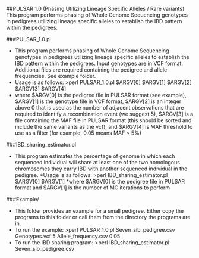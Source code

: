 ##PULSAR 1.0 (Phasing Utilizing Lineage Specific Alleles / Rare variants)
This program performs phasing of Whole Genome Sequencing genotypes in pedigrees utilizing lineage specific alleles to establish the IBD pattern within the pedigrees.

###PULSAR_1.0.pl
* This program performs phasing of Whole Genome Sequencing genotypes in pedigrees utilizing lineage specific alleles to establish the IBD pattern within the pedigrees. Input genotypes are in VCF format. Additional files are required containing the pedigree and allele frequencies. See example folder.
* Usage is as follows: >perl PULSAR_1.0.pl $ARGV[0] $ARGV[1] $ARGV[2] $ARGV[3] $ARGV[4]
* where $ARGV[0] is the pedigree file in PULSAR format (see example), $ARGV[1] is the genotype file in VCF format, $ARGV[2] is an integer above 0 that is used as the number of adjacent observations that are required to identify a recombination event (we suggest 5), $ARGV[3] is a file containing the MAF file in PULSAR format (this should be sorted and include the same variants as the vcf), and $ARGV[4] is MAF threshold to use as a filter (for example, 0.05 means MAF < 5%) 

###IBD_sharing_estimator.pl
* This program estimates the percentage of genome in which each sequenced individual will share at least one of the two homologous chromosomes they carry IBD with another sequenced individual in the pedigree.
*Usage is as follows: >perl IBD_sharing_estimator.pl $ARGV[0] $ARGV[1]
*where $ARGV[0] is the pedigree file in PULSAR format and $ARGV[1] is the number of MC iterations to perform

###Example/
* This folder provides an example for a small pedigree. Either copy the programs to this folder or call them from the directory the programs are in.
* To run the example: >perl PULSAR_1.0.pl Seven_sib_pedigree.csv Genotypes.vcf 5 Allele_frequency.csv 0.05
* To run the IBD sharing program: >perl IBD_sharing_estimator.pl Seven_sib_pedigree.csv
